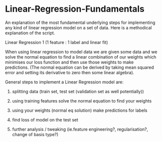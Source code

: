 # Linear-Regression-Fundamentals
An explanation of the most fundamental underlying steps for implementing any kind of linear regression model on a set of data. Here is a methodical explanation of the script.

Linear Regression 1 (1 feature : 1 label and linear fit)

When using linear regression to model data we are given some data and we solve the normal
equation to find a linear combination of our weights which minimises our loss function
and then use those weights to make predictions. (The normal equation can be derived by
taking mean squared error and setting its derivative to zero then some linear algebra).

General steps to implement a Linear Regression model are:

1. splitting data (train set, test set (validation set as well potentially))

2. using training features solve the normal equation to find your weights

3. using your weights (normal eq solution) make predictions for labels

4. find loss of model on the test set

5. further analysis / tweaking (ie.feature engineering?, regularisation?, change of basis type?)

